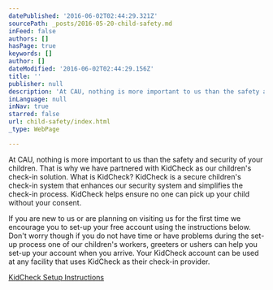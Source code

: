 ```yaml
---
datePublished: '2016-06-02T02:44:29.321Z'
sourcePath: _posts/2016-05-20-child-safety.md
inFeed: false
authors: []
hasPage: true
keywords: []
author: []
dateModified: '2016-06-02T02:44:29.156Z'
title: ''
publisher: null
description: 'At CAU, nothing is more important to us than the safety and security of your children. That is why we have partnered with KidCheck as our children’s check-in solution. What is KidCheck? KidCheck is a secure children’s check-in system that enhances our security system and simplifies the check-in process. KidCheck helps ensure no one can pick up your child without your consent.'
inLanguage: null
inNav: true
starred: false
url: child-safety/index.html
_type: WebPage

---
```

At CAU, nothing is more important to us than the safety and security of your children. That is why we have partnered with KidCheck as our children's check-in solution. What is KidCheck? KidCheck is a secure children's check-in system that enhances our security system and simplifies the check-in process. KidCheck helps ensure no one can pick up your child without your consent.

If you are new to us or are planning on visiting us for the first time we encourage you to set-up your free account using the instructions below. Don't worry though if you do not have time or have problems during the set-up process one of our children's workers, greeters or ushers can help you set-up your account when you arrive. Your KidCheck account can be used at any facility that uses KidCheck as their check-in provider.

[KidCheck Setup Instructions][0]

[0]: http://www.kidcheck.com/wp-content/uploads/2015/09/KidCheck_Setup_Instructions.pdf